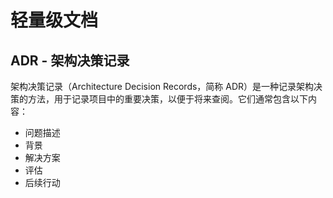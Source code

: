 # 轻量级文档

## ADR - 架构决策记录

架构决策记录（Architecture Decision Records，简称 ADR）是一种记录架构决策的方法，用于记录项目中的重要决策，以便于将来查阅。它们通常包含以下内容：

- 问题描述
- 背景
- 解决方案
- 评估
- 后续行动
